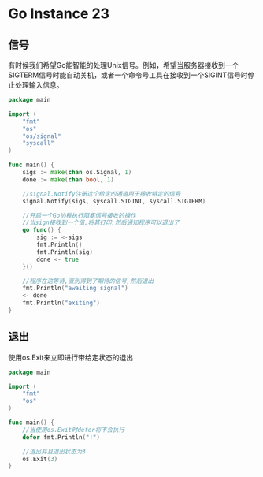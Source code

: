 # Go Instance 23

<!--more-->
## 信号
有时候我们希望Go能智能的处理Unix信号。例如，希望当服务器接收到一个SIGTERM信号时能自动关机，或者一个命令号工具在接收到一个SIGINT信号时停止处理输入信息。
```go
package main

import (
	"fmt"
	"os"
	"os/signal"
	"syscall"
)

func main() {
	sigs := make(chan os.Signal, 1)
	done := make(chan bool, 1)

	//signal.Notify注册这个给定的通道用于接收特定的信号
	signal.Notify(sigs, syscall.SIGINT, syscall.SIGTERM)

	//开启一个Go协程执行阻塞信号接收的操作
	//当sign接收到一个值,将其打印,然后通知程序可以退出了
	go func() {
		sig := <-sigs
		fmt.Println()
		fmt.Println(sig)
		done <- true
	}()

	//程序在这等待,直到得到了期待的信号,然后退出
	fmt.Println("awaiting signal")
	<- done
	fmt.Println("exiting")
}
```
## 退出
使用os.Exit来立即进行带给定状态的退出
```go
package main

import (
	"fmt"
	"os"
)

func main() {
	//当使用os.Exit时defer将不会执行
	defer fmt.Println("!")

	//退出并且退出状态为3
	os.Exit(3)
}
```
